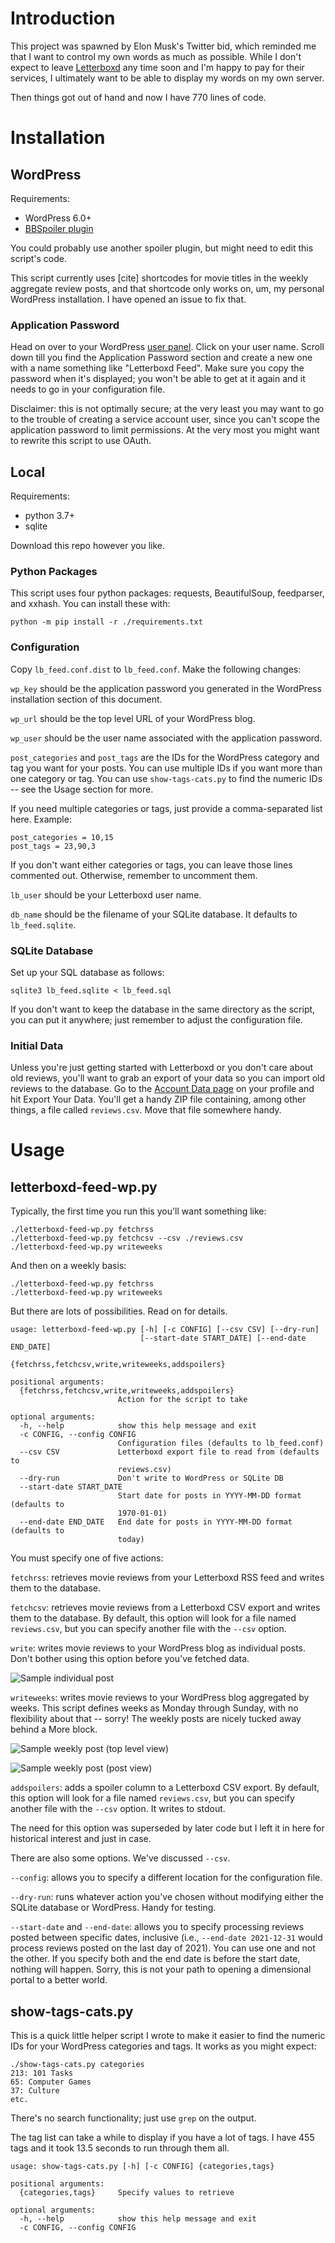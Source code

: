 # Introduction

This project was spawned by Elon Musk's Twitter bid, which reminded me
that I want to control my own words as much as possible. While I don't
expect to leave [Letterboxd](https://letterboxd.com/) any time soon and 
I'm happy to pay for their services, I ultimately want to be able to 
display my words on my own server. 

Then things got out of hand and now I have 770 lines of code.

# Installation

## WordPress

Requirements:

- WordPress 6.0+ 
- [BBSpoiler plugin](https://wordpress.org/plugins/bbspoiler/)

You could probably use another spoiler plugin, but might need to edit
this script's code.

This script currently uses [cite] shortcodes for movie titles in the
weekly aggregate review posts, and that shortcode only works on, um, 
my personal WordPress installation. I have opened an issue to fix that.

### Application Password

Head on over to your WordPress [user
panel](https://popone.innocence.com/wp-admin/users.php). Click on your
user name. Scroll down till you find the Application Password section and
create a new one with a name something like "Letterboxd Feed". Make sure
you copy the password when it's displayed; you won't be able to get at it
again and it needs to go in your configuration file.

Disclaimer: this is not optimally secure; at the very least you may want
to go to the trouble of creating a service account user, since you can't
scope the application password to limit permissions. At the very most you
might want to rewrite this script to use OAuth. 

## Local

Requirements:

- python 3.7+
- sqlite

Download this repo however you like.

### Python Packages

This script uses four python packages: requests, BeautifulSoup,
feedparser, and xxhash. You can install these with:

```
python -m pip install -r ./requirements.txt
``` 

### Configuration

Copy `lb_feed.conf.dist` to `lb_feed.conf`. Make the following changes:

`wp_key` should be the application password you generated in the
WordPress installation section of this document.

`wp_url` should be the top level URL of your WordPress blog.

`wp_user` should be the user name associated with the application password.

`post_categories` and `post_tags` are the IDs for the WordPress category
and tag you want for your posts. You can use multiple IDs if you want
more than one category or tag. You can use `show-tags-cats.py` to find
the numeric IDs -- see the Usage section for more.

If you need multiple categories or tags, just provide a comma-separated
list here. Example:

```
post_categories = 10,15
post_tags = 23,90,3
```

If you don't want either categories or tags, you can leave those lines commented
out. Otherwise, remember to uncomment them.

`lb_user` should be your Letterboxd user name.

`db_name` should be the filename of your SQLite database. It defaults to 
`lb_feed.sqlite`.

### SQLite Database

Set up your SQL database as follows:

```
sqlite3 lb_feed.sqlite < lb_feed.sql
```

If you don't want to keep the database in the same directory as the
script, you can put it anywhere; just remember to adjust the
configuration file.

### Initial Data

Unless you're just getting started with Letterboxd or you don't care
about old reviews, you'll want to grab an export of your data so you can
import old reviews to the database. Go to the [Account Data
page](https://letterboxd.com/settings/data/) on your profile and hit
Export Your Data. You'll get a handy ZIP file containing, among other
things, a file called `reviews.csv`. Move that file somewhere handy.

# Usage

## letterboxd-feed-wp.py

Typically, the first time you run this you'll want something like:

```
./letterboxd-feed-wp.py fetchrss
./letterboxd-feed-wp.py fetchcsv --csv ./reviews.csv
./letterboxd-feed-wp.py writeweeks
```

And then on a weekly basis:

```
./letterboxd-feed-wp.py fetchrss
./letterboxd-feed-wp.py writeweeks
```

But there are lots of possibilities. Read on for details.

```
usage: letterboxd-feed-wp.py [-h] [-c CONFIG] [--csv CSV] [--dry-run]
                             [--start-date START_DATE] [--end-date END_DATE]
                             {fetchrss,fetchcsv,write,writeweeks,addspoilers}

positional arguments:
  {fetchrss,fetchcsv,write,writeweeks,addspoilers}
                        Action for the script to take

optional arguments:
  -h, --help            show this help message and exit
  -c CONFIG, --config CONFIG
                        Configuration files (defaults to lb_feed.conf)
  --csv CSV             Letterboxd export file to read from (defaults to
                        reviews.csv)
  --dry-run             Don't write to WordPress or SQLite DB
  --start-date START_DATE
                        Start date for posts in YYYY-MM-DD format (defaults to
                        1970-01-01)
  --end-date END_DATE   End date for posts in YYYY-MM-DD format (defaults to
                        today)
```

You must specify one of five actions:

`fetchrss`: retrieves movie reviews from your Letterboxd RSS feed and
writes them to the database. 

`fetchcsv`: retrieves movie reviews from a Letterboxd CSV export and 
writes them to the database. By default, this option will look for a 
file named `reviews.csv`, but you can specify another file with the
`--csv` option.

`write`: writes movie reviews to your WordPress blog as individual posts.
Don't bother using this option before you've fetched data.

![Sample individual post](images/individual-post.png)

`writeweeks`: writes movie reviews to your WordPress blog aggregated by
weeks. This script defines weeks as Monday through Sunday, with no 
flexibility about that -- sorry! The weekly posts are nicely tucked
away behind a More block.

![Sample weekly post (top level view)](images/weekly-post-01.png)

![Sample weekly post (post view)](images/weekly-post-02.png)

`addspoilers`: adds a spoiler column to a Letterboxd CSV export. By
default, this option will look for a file named `reviews.csv`, but you
can specify another file with the `--csv` option. It writes to stdout.

The need for this option was superseded by later code but I left it in
here for historical interest and just in case.

There are also some options. We've discussed `--csv`. 

`--config`: allows you to specify a different location for the configuration
file.

`--dry-run`: runs whatever action you've chosen without modifying either the
SQLite database or WordPress. Handy for testing.

`--start-date` and `--end-date`: allows you to specify processing reviews 
posted between specific dates, inclusive (i.e., `--end-date 2021-12-31`
would process reviews posted on the last day of 2021). You can use one and
not the other. If you specify both and the end date is before the start
date, nothing will happen. Sorry, this is not your path to opening a 
dimensional portal to a better world. 

## show-tags-cats.py

This is a quick little helper script I wrote to make it easier to find
the numeric IDs for your WordPress categories and tags. It works as you
might expect:

```
./show-tags-cats.py categories
213: 101 Tasks
65: Computer Games
37: Culture
etc.
```

There's no search functionality; just use `grep` on the output. 

The tag list can take a while to display if you have a lot of tags. I
have 455 tags and it took 13.5 seconds to run through them all.

```
usage: show-tags-cats.py [-h] [-c CONFIG] {categories,tags}

positional arguments:
  {categories,tags}     Specify values to retrieve

optional arguments:
  -h, --help            show this help message and exit
  -c CONFIG, --config CONFIG
```